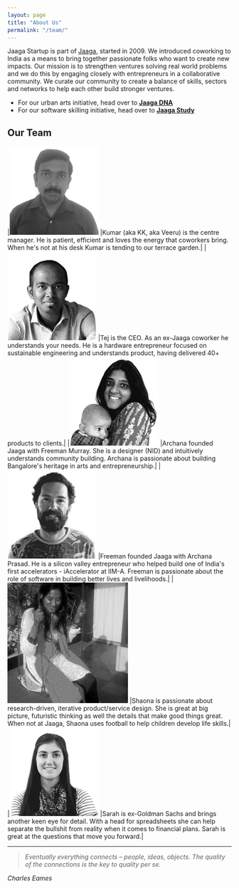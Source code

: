 ```yaml
---
layout: page
title: "About Us"
permalink: "/team/"
---
```


Jaaga Startup is part of [Jaaga](http://jaaga.in), started in 2009. We introduced coworking to India as a means to bring together passionate folks who want to create new impacts. Our mission is to strengthen ventures solving real world problems and we do this by engaging closely with entrepreneurs in a collaborative community. We curate our community to create a balance of skills, sectors and networks to help each other build stronger ventures.

- For our urban arts initiative, head over to [**Jaaga DNA**](http://jaaga.in/dna)
- For our software skilling initiative, head over to [**Jaaga Study**](http://jaaga.in/study)

## Our Team


|![Kumar][kumar]  |Kumar (aka KK, aka Veeru) is the centre manager. He is patient, efficient and loves the energy that coworkers bring. When he's not at his desk Kumar is tending to our terrace garden.|
|![Tej][tej]  |Tej is the CEO. As an ex-Jaaga coworker he understands your needs. He is a hardware entrepreneur focused on sustainable engineering and understands product, having delivered 40+ products to clients.|
|![Archana][archana]  |Archana founded Jaaga with Freeman Murray. She is a designer (NID) and intuitively understands community building. Archana is passionate about building Bangalore's heritage in arts and entrepreneurship.|
|![Freeman][freeman]  |Freeman founded Jaaga with Archana Prasad. He is a silicon valley entrepreneur who helped build one of India's first accelerators - iAccelerator at IIM-A. Freeman is passionate about the role of software in building better lives and livelihoods.|
|![Shaona][shaona]  |Shaona is passionate about research-driven, iterative product/service design. She is great at big picture, futuristic thinking as well the details that make good things great. When not at Jaaga, Shaona uses football to help children develop life skills.|
|![Sarah][sarah]  |Sarah is ex-Goldman Sachs and brings another keen eye for detail. With a head for spreadsheets she can help separate the bullshit from reality when it comes to financial plans. Sarah is great at the questions that move you forward.|

[kumar]: /public/kumar.png "Kupendra Kumar"
[tej]: /public/tej.jpg "Tej Pochiraju"
[archana]: /public/archana.jpg "Archana Prasad"
[freeman]: /public/freeman.jpg "Freeman Murray"
[shaona]: /public/shaona.jpg "Shaona Sen"
[sarah]: /public/sarah.jpg "Sarah Donnelly-Patel"

- - -

>_Eventually everything connects – people, ideas, objects. The quality of the connections is the key to quality per se._

<cite>Charles Eames</cite>